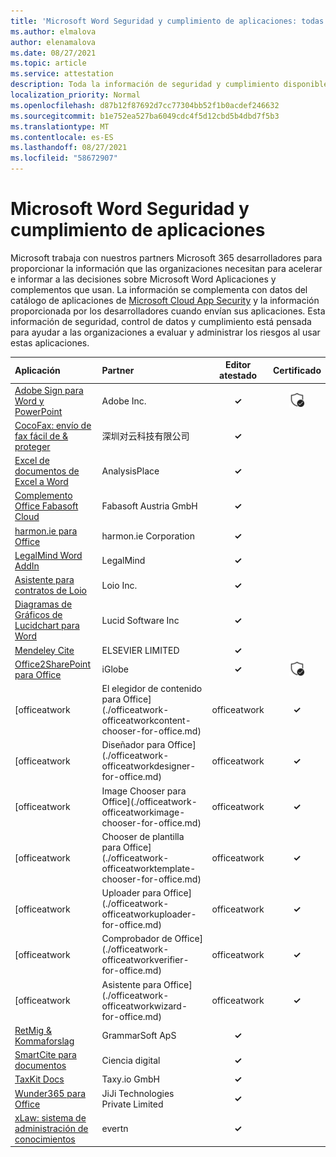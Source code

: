 ```yaml
---
title: 'Microsoft Word Seguridad y cumplimiento de aplicaciones: todas las aplicaciones'
ms.author: elmalova
author: elenamalova
ms.date: 08/27/2021
ms.topic: article
ms.service: attestation
description: Toda la información de seguridad y cumplimiento disponible para todas Microsoft Word aplicaciones.
localization_priority: Normal
ms.openlocfilehash: d87b12f87692d7cc77304bb52f1b0acdef246632
ms.sourcegitcommit: b1e752ea527ba6049cdc4f5d12cbd5b4dbd7f5b3
ms.translationtype: MT
ms.contentlocale: es-ES
ms.lasthandoff: 08/27/2021
ms.locfileid: "58672907"
---
```

# <a name="microsoft-word-apps-security-and-compliance"></a>Microsoft Word Seguridad y cumplimiento de aplicaciones

Microsoft trabaja con nuestros partners Microsoft 365 desarrolladores para proporcionar la información que las organizaciones necesitan para acelerar e informar a las decisiones sobre Microsoft Word Aplicaciones y complementos que usan. La información se complementa con datos del catálogo de aplicaciones de [Microsoft Cloud App Security](https://www.microsoft.com/en-us/enterprise-mobility-security/cloud-app-security) y la información proporcionada por los desarrolladores cuando envían sus aplicaciones. Esta información de seguridad, control de datos y cumplimiento está pensada para ayudar a las organizaciones a evaluar y administrar los riesgos al usar estas aplicaciones.

| **Aplicación** | **Partner** | **Editor atestado** | **Certificado** |
|:--------|:------------|:----------------------:|:-------------:|
| [Adobe Sign para Word y PowerPoint](./adobe-inc-sign-for-word-and-powerpoint.md) | Adobe Inc. | **✓** | <img alt="Certified application badge" src="../media/certified-badge.png" height="25" width="25" /> |
| [CocoFax: envío de fax fácil de &amp; proteger](./missing-cocofax-sending-fax-made-easy-and-secure.md) | &#28145;&#22323;&#23545;&#20113;&#31185;&#25216;&#26377;&#38480;&#20844;&#21496; | **✓** |  |
| [Excel de documentos de Excel a Word](./analysisplace-excel-to-word-document-automation.md) | AnalysisPlace | **✓** |  |
| [Complemento Office Fabasoft Cloud](./fabasoft-austria-gmbh-cloud-office-add-in.md) | Fabasoft Austria GmbH | **✓** |  |
| [harmon.ie para Office](./harmonie-corporation-for-office.md) | harmon.ie Corporation | **✓** |  |
| [LegalMind Word AddIn](./legalmind-word-addin.md) | LegalMind | **✓** |  |
| [Asistente para contratos de Loio](./loio-inc-contract-assistant.md) | Loio Inc. | **✓** |  |
| [Diagramas de Gráficos de Lucidchart para Word](./lucid-software-inc-lucidchart-diagrams-for-word.md) | Lucid Software Inc | **✓** |  |
| [Mendeley Cite](./elsevier-limited-mendeley-cite.md) | ELSEVIER LIMITED | **✓** |  |
| [Office2SharePoint para Office](./iglobe-office2sharepoint-for-office.md) | iGlobe | **✓** | <img alt="Certified application badge" src="../media/certified-badge.png" height="25" width="25" /> |
| [officeatwork | El elegidor de contenido para Office](./officeatwork-officeatworkcontent-chooser-for-office.md) | officeatwork | **✓** | <img alt="Certified application badge" src="../media/certified-badge.png" height="25" width="25" /> |
| [officeatwork | Diseñador para Office](./officeatwork-officeatworkdesigner-for-office.md) | officeatwork | **✓** | <img alt="Certified application badge" src="../media/certified-badge.png" height="25" width="25" /> |
| [officeatwork | Image Chooser para Office](./officeatwork-officeatworkimage-chooser-for-office.md) | officeatwork | **✓** |  |
| [officeatwork | Chooser de plantilla para Office](./officeatwork-officeatworktemplate-chooser-for-office.md) | officeatwork | **✓** | <img alt="Certified application badge" src="../media/certified-badge.png" height="25" width="25" /> |
| [officeatwork | Uploader para Office](./officeatwork-officeatworkuploader-for-office.md) | officeatwork | **✓** | <img alt="Certified application badge" src="../media/certified-badge.png" height="25" width="25" /> |
| [officeatwork | Comprobador de Office](./officeatwork-officeatworkverifier-for-office.md) | officeatwork | **✓** | <img alt="Certified application badge" src="../media/certified-badge.png" height="25" width="25" /> |
| [officeatwork | Asistente para Office](./officeatwork-officeatworkwizard-for-office.md) | officeatwork | **✓** | <img alt="Certified application badge" src="../media/certified-badge.png" height="25" width="25" /> |
| [RetMig &amp; Kommaforslag](./grammarsoft-aps-retmig-and-kommaforslag.md) | GrammarSoft ApS | **✓** |  |
| [SmartCite para documentos](./digital-science-smartcite-for-papers.md) | Ciencia digital | **✓** |  |
| [TaxKit Docs](./taxyio-gmbh-taxkit-docs.md) | Taxy.io GmbH | **✓** |  |
| [Wunder365 para Office](./jiji-technologies-private-limited-wunder365-for-office.md) | JiJi Technologies Private Limited | **✓** |  |
| [xLaw: sistema de administración de conocimientos](./evertn-xlaw-knowledge-management-system.md) | evertn | **✓** |  |
